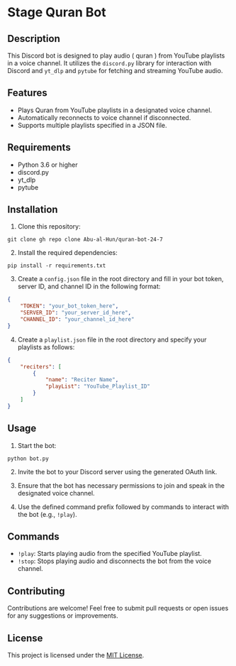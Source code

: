 # Stage Quran Bot

## Description

This Discord bot is designed to play audio ( quran ) from YouTube playlists in a voice channel. It utilizes the `discord.py` library for interaction with Discord and `yt_dlp` and `pytube` for fetching and streaming YouTube audio.

## Features

- Plays Quran from YouTube playlists in a designated voice channel.
- Automatically reconnects to voice channel if disconnected.
- Supports multiple playlists specified in a JSON file.

## Requirements

- Python 3.6 or higher
- discord.py
- yt_dlp
- pytube

## Installation

1. Clone this repository:

```
git clone gh repo clone Abu-al-Hun/quran-bot-24-7
```

2. Install the required dependencies:

```
pip install -r requirements.txt
```

3. Create a `config.json` file in the root directory and fill in your bot token, server ID, and channel ID in the following format:

```json
{
    "TOKEN": "your_bot_token_here",
    "SERVER_ID": "your_server_id_here",
    "CHANNEL_ID": "your_channel_id_here"
}
```

4. Create a `playlist.json` file in the root directory and specify your playlists as follows:

```json
{
    "reciters": [
        {
            "name": "Reciter Name",
            "playList": "YouTube_Playlist_ID"
        }
    ]
}
```

## Usage

1. Start the bot:

```
python bot.py
```

2. Invite the bot to your Discord server using the generated OAuth link.

3. Ensure that the bot has necessary permissions to join and speak in the designated voice channel.

4. Use the defined command prefix followed by commands to interact with the bot (e.g., `!play`).

## Commands

- `!play`: Starts playing audio from the specified YouTube playlist.
- `!stop`: Stops playing audio and disconnects the bot from the voice channel.

## Contributing

Contributions are welcome! Feel free to submit pull requests or open issues for any suggestions or improvements.

## License

This project is licensed under the [MIT License](LICENSE).
